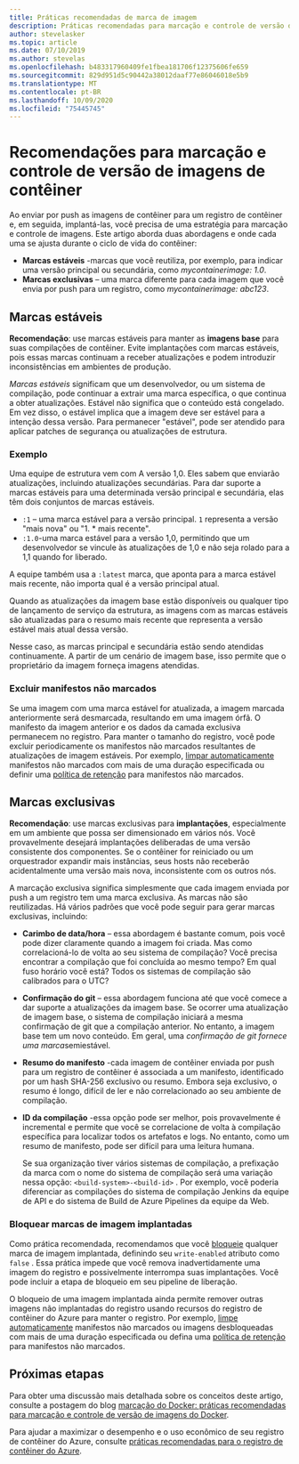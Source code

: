 ```yaml
---
title: Práticas recomendadas de marca de imagem
description: Práticas recomendadas para marcação e controle de versão de imagens de contêiner do Docker ao enviar imagens e extrair imagens de um registro de contêiner do Azure
author: stevelasker
ms.topic: article
ms.date: 07/10/2019
ms.author: stevelas
ms.openlocfilehash: b483317960409fe1fbea181706f12375606fe659
ms.sourcegitcommit: 829d951d5c90442a38012daaf77e86046018e5b9
ms.translationtype: MT
ms.contentlocale: pt-BR
ms.lasthandoff: 10/09/2020
ms.locfileid: "75445745"
---
```

# <a name="recommendations-for-tagging-and-versioning-container-images"></a>Recomendações para marcação e controle de versão de imagens de contêiner

Ao enviar por push as imagens de contêiner para um registro de contêiner e, em seguida, implantá-las, você precisa de uma estratégia para marcação e controle de imagens. Este artigo aborda duas abordagens e onde cada uma se ajusta durante o ciclo de vida do contêiner:

* **Marcas estáveis** -marcas que você reutiliza, por exemplo, para indicar uma versão principal ou secundária, como *mycontainerimage: 1.0*.
* **Marcas exclusivas** – uma marca diferente para cada imagem que você envia por push para um registro, como *mycontainerimage: abc123*.

## <a name="stable-tags"></a>Marcas estáveis

**Recomendação**: use marcas estáveis para manter as **imagens base** para suas compilações de contêiner. Evite implantações com marcas estáveis, pois essas marcas continuam a receber atualizações e podem introduzir inconsistências em ambientes de produção.

*Marcas estáveis* significam que um desenvolvedor, ou um sistema de compilação, pode continuar a extrair uma marca específica, o que continua a obter atualizações. Estável não significa que o conteúdo está congelado. Em vez disso, o estável implica que a imagem deve ser estável para a intenção dessa versão. Para permanecer "estável", pode ser atendido para aplicar patches de segurança ou atualizações de estrutura.

### <a name="example"></a>Exemplo

Uma equipe de estrutura vem com A versão 1,0. Eles sabem que enviarão atualizações, incluindo atualizações secundárias. Para dar suporte a marcas estáveis para uma determinada versão principal e secundária, elas têm dois conjuntos de marcas estáveis.

* `:1` – uma marca estável para a versão principal. `1` representa a versão "mais nova" ou "1. * mais recente".
* `:1.0`-uma marca estável para a versão 1,0, permitindo que um desenvolvedor se vincule às atualizações de 1,0 e não seja rolado para a 1,1 quando for liberado.

A equipe também usa a `:latest` marca, que aponta para a marca estável mais recente, não importa qual é a versão principal atual.

Quando as atualizações da imagem base estão disponíveis ou qualquer tipo de lançamento de serviço da estrutura, as imagens com as marcas estáveis são atualizadas para o resumo mais recente que representa a versão estável mais atual dessa versão.

Nesse caso, as marcas principal e secundária estão sendo atendidas continuamente. A partir de um cenário de imagem base, isso permite que o proprietário da imagem forneça imagens atendidas.

### <a name="delete-untagged-manifests"></a>Excluir manifestos não marcados

Se uma imagem com uma marca estável for atualizada, a imagem marcada anteriormente será desmarcada, resultando em uma imagem órfã. O manifesto da imagem anterior e os dados da camada exclusiva permanecem no registro. Para manter o tamanho do registro, você pode excluir periodicamente os manifestos não marcados resultantes de atualizações de imagem estáveis. Por exemplo, [limpar automaticamente](container-registry-auto-purge.md) manifestos não marcados com mais de uma duração especificada ou definir uma [política de retenção](container-registry-retention-policy.md) para manifestos não marcados.

## <a name="unique-tags"></a>Marcas exclusivas

**Recomendação**: use marcas exclusivas para **implantações**, especialmente em um ambiente que possa ser dimensionado em vários nós. Você provavelmente desejará implantações deliberadas de uma versão consistente dos componentes. Se o contêiner for reiniciado ou um orquestrador expandir mais instâncias, seus hosts não receberão acidentalmente uma versão mais nova, inconsistente com os outros nós.

A marcação exclusiva significa simplesmente que cada imagem enviada por push a um registro tem uma marca exclusiva. As marcas não são reutilizadas. Há vários padrões que você pode seguir para gerar marcas exclusivas, incluindo:

* **Carimbo de data/hora** – essa abordagem é bastante comum, pois você pode dizer claramente quando a imagem foi criada. Mas como correlacioná-lo de volta ao seu sistema de compilação? Você precisa encontrar a compilação que foi concluída ao mesmo tempo? Em qual fuso horário você está? Todos os sistemas de compilação são calibrados para o UTC?
* **Confirmação do git**  – essa abordagem funciona até que você comece a dar suporte a atualizações da imagem base. Se ocorrer uma atualização de imagem base, o sistema de compilação iniciará a mesma confirmação de git que a compilação anterior. No entanto, a imagem base tem um novo conteúdo. Em geral, uma *confirmação de git fornece uma marca*semiestável.
* **Resumo do manifesto** -cada imagem de contêiner enviada por push para um registro de contêiner é associada a um manifesto, identificado por um hash SHA-256 exclusivo ou resumo. Embora seja exclusivo, o resumo é longo, difícil de ler e não correlacionado ao seu ambiente de compilação.
* **ID da compilação** -essa opção pode ser melhor, pois provavelmente é incremental e permite que você se correlacione de volta à compilação específica para localizar todos os artefatos e logs. No entanto, como um resumo de manifesto, pode ser difícil para uma leitura humana.

  Se sua organização tiver vários sistemas de compilação, a prefixação da marca com o nome do sistema de compilação será uma variação nessa opção: `<build-system>-<build-id>` . Por exemplo, você poderia diferenciar as compilações do sistema de compilação Jenkins da equipe de API e do sistema de Build de Azure Pipelines da equipe da Web.

### <a name="lock-deployed-image-tags"></a>Bloquear marcas de imagem implantadas

Como prática recomendada, recomendamos que você [bloqueie](container-registry-image-lock.md) qualquer marca de imagem implantada, definindo seu `write-enabled` atributo como `false` . Essa prática impede que você remova inadvertidamente uma imagem do registro e possivelmente interrompa suas implantações. Você pode incluir a etapa de bloqueio em seu pipeline de liberação.

O bloqueio de uma imagem implantada ainda permite remover outras imagens não implantadas do registro usando recursos do registro de contêiner do Azure para manter o registro. Por exemplo, [limpe automaticamente](container-registry-auto-purge.md) manifestos não marcados ou imagens desbloqueadas com mais de uma duração especificada ou defina uma [política de retenção](container-registry-retention-policy.md) para manifestos não marcados.

## <a name="next-steps"></a>Próximas etapas

Para obter uma discussão mais detalhada sobre os conceitos deste artigo, consulte a postagem do blog [marcação do Docker: práticas recomendadas para marcação e controle de versão de imagens do Docker](https://stevelasker.blog/2018/03/01/docker-tagging-best-practices-for-tagging-and-versioning-docker-images/).

Para ajudar a maximizar o desempenho e o uso econômico de seu registro de contêiner do Azure, consulte [práticas recomendadas para o registro de contêiner do Azure](container-registry-best-practices.md).

<!-- IMAGES -->


<!-- LINKS - Internal -->

